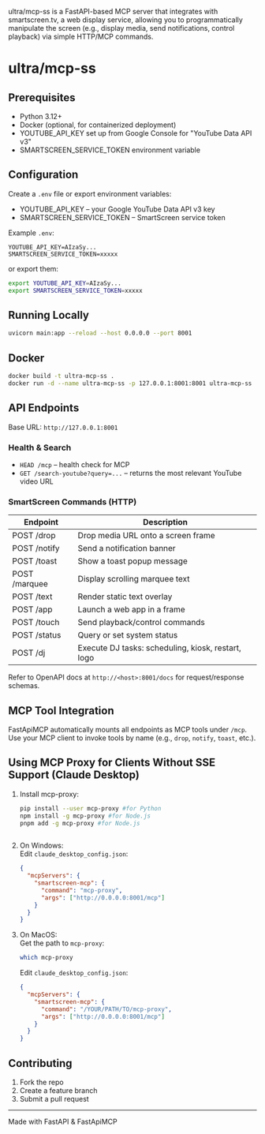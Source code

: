 ultra/mcp-ss is a FastAPI-based MCP server that integrates with smartscreen.tv, a web display service, allowing you to programmatically manipulate the screen (e.g., display media, send notifications, control playback) via simple HTTP/MCP commands.

# ultra/mcp-ss

## Prerequisites
- Python 3.12+
- Docker (optional, for containerized deployment)
- YOUTUBE_API_KEY set up from Google Console for "YouTube Data API v3"
- SMARTSCREEN_SERVICE_TOKEN environment variable

## Configuration
Create a `.env` file or export environment variables:
- YOUTUBE_API_KEY – your Google YouTube Data API v3 key  
- SMARTSCREEN_SERVICE_TOKEN – SmartScreen service token

Example `.env`:
```dotenv
YOUTUBE_API_KEY=AIzaSy...
SMARTSCREEN_SERVICE_TOKEN=xxxxx
```
or export them:
```bash
export YOUTUBE_API_KEY=AIzaSy...
export SMARTSCREEN_SERVICE_TOKEN=xxxxx
```

## Running Locally
```bash
uvicorn main:app --reload --host 0.0.0.0 --port 8001
```

## Docker
```bash
docker build -t ultra-mcp-ss .
docker run -d --name ultra-mcp-ss -p 127.0.0.1:8001:8001 ultra-mcp-ss
```
## API Endpoints
Base URL: `http://127.0.0.1:8001`

### Health & Search

- `HEAD /mcp` – health check for MCP  
- `GET /search-youtube?query=...` – returns the most relevant YouTube video URL

### SmartScreen Commands (HTTP)

| Endpoint        | Description                                          |
| --------------- | ---------------------------------------------------- |
| POST /drop      | Drop media URL onto a screen frame                  |
| POST /notify    | Send a notification banner                          |
| POST /toast     | Show a toast popup message                          |
| POST /marquee   | Display scrolling marquee text                      |
| POST /text      | Render static text overlay                          |
| POST /app       | Launch a web app in a frame                         |
| POST /touch     | Send playback/control commands                      |
| POST /status    | Query or set system status                          |
| POST /dj        | Execute DJ tasks: scheduling, kiosk, restart, logo  |

Refer to OpenAPI docs at `http://<host>:8001/docs` for request/response schemas.

## MCP Tool Integration

FastApiMCP automatically mounts all endpoints as MCP tools under `/mcp`.  
Use your MCP client to invoke tools by name (e.g., `drop`, `notify`, `toast`, etc.).

## Using MCP Proxy for Clients Without SSE Support (Claude Desktop)

1. Install mcp-proxy:
   ```bash
   pip install --user mcp-proxy #for Python
   npm install -g mcp-proxy #for Node.js
   pnpm add -g mcp-proxy #for Node.js
    
   ```

2. On Windows:  
   Edit `claude_desktop_config.json`:
   ```json
   {
     "mcpServers": {
       "smartscreen-mcp": {
         "command": "mcp-proxy",
         "args": ["http://0.0.0.0:8001/mcp"]
       }
     }
   }
   ```

3. On MacOS:  
   Get the path to `mcp-proxy`:
   ```bash
   which mcp-proxy
   ```
   Edit `claude_desktop_config.json`:
   ```json
   {
     "mcpServers": {
       "smartscreen-mcp": {
         "command": "/YOUR/PATH/TO/mcp-proxy",
         "args": ["http://0.0.0.0:8001/mcp"]
       }
     }
   }
   ```


## Contributing

1. Fork the repo  
2. Create a feature branch  
3. Submit a pull request  

---

Made with FastAPI & FastApiMCP
